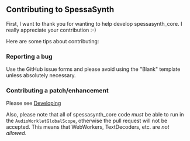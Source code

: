 ## Contributing to SpessaSynth
First, I want to thank you for wanting to help develop spessasynth_core. 
I really appreciate your contribution :-)

Here are some tips about contributing:

### Reporting a bug
Use the GitHub issue forms and please avoid using the "Blank" template unless absolutely necessary.

### Contributing a patch/enhancement
Please see [Developing](https://github.com/spessasus/spessasynth_core/wiki/Developing)

Also, please note that all of spessasynth_core code *must* be able to run in the `AudioWorkletGlobalScope`,
otherwise the pull request will not be accepted.
This means that WebWorkers, TextDecoders, etc. are *not allowed.*

